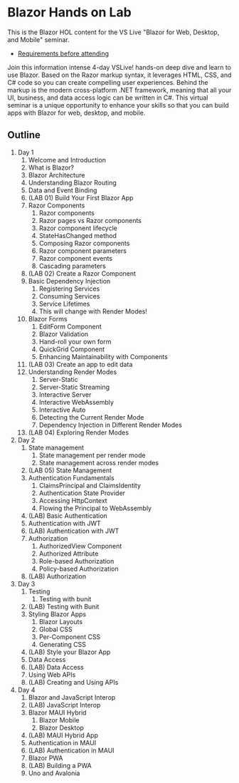 # Blazor Hands on Lab

This is the Blazor HOL content for the VS Live "Blazor for Web, Desktop, and Mobile" seminar.

* [Requirements before attending](/docs/requirements.md)

Join this information intense 4-day VSLive! hands-on deep dive and learn to use Blazor. Based on the Razor markup syntax, it leverages HTML, CSS, and C# code so you can create compelling user experiences. Behind the markup is the modern cross-platform .NET framework, meaning that all your UI, business, and data access logic can be written in C#. This virtual seminar is a unique opportunity to enhance your skills so that you can build apps with Blazor for web, desktop, and mobile.

## Outline

1. Day 1
   1. Welcome and Introduction
   1. What is Blazor?
   1. Blazor Architecture
   1. Understanding Blazor Routing
   1. Data and Event Binding
   1. (LAB 01) Build Your First Blazor App
   1. Razor Components
      1. Razor components
      1. Razor pages vs Razor components
      1. Razor component lifecycle
      1. StateHasChanged method
      1. Composing Razor components
      1. Razor component parameters
      1. Razor component events
      1. Cascading parameters
   1. (LAB 02) Create a Razor Component
   1. Basic Dependency Injection
      1. Registering Services
      1. Consuming Services
      1. Service Lifetimes
      1. This will change with Render Modes!
   1. Blazor Forms
      1. EditForm Component
      1. Blazor Validation
      1. Hand-roll your own form
      1. QuickGrid Component
      1. Enhancing Maintainability with Components
   1. (LAB 03) Create an app to edit data
   1. Understanding Render Modes
      1. Server-Static
      1. Server-Static Streaming
      1. Interactive Server
      1. Interactive WebAssembly
      1. Interactive Auto
      1. Detecting the Current Render Mode
      1. Dependency Injection in Different Render Modes
   1. (LAB 04) Exploring Render Modes
1. Day 2
   1. State management
      1. State management per render mode
      1. State management across render modes
   1. (LAB 05) State Management
   1. Authentication Fundamentals
      1. ClaimsPrincipal and ClaimsIdentity
      1. Authentication State Provider
      1. Accessing HttpContext
      1. Flowing the Principal to WebAssembly
   1. (LAB) Basic Authentication
   1. Authentication with JWT
   1. (LAB) Authentication with JWT
   1. Authorization
      1. AuthorizedView Component
      1. Authorized Attribute
      1. Role-based Authorization
      1. Policy-based Authorization
   1. (LAB) Authorization
1. Day 3
   1. Testing
      1. Testing with bunit
   1. (LAB) Testing with Bunit
   1. Styling Blazor Apps
      1. Blazor Layouts
      1. Global CSS
      1. Per-Component CSS
      1. Generating CSS
   1. (LAB) Style your Blazor App
   1. Data Access
   1. (LAB) Data Access
   1. Using Web APIs
   1. (LAB) Creating and Using APIs
1. Day 4
   1. Blazor and JavaScript Interop
   1. (LAB) JavaScript Interop
   1. Blazor MAUI Hybrid
      1. Blazor Mobile
      1. Blazor Desktop
   1. (LAB) MAUI Hybrid App
   1. Authentication in MAUI
   1. (LAB) Authentication in MAUI
   1. Blazor PWA
   1. (LAB) Building a PWA
   1. Uno and Avalonia
